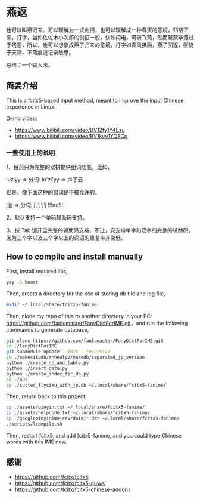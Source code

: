 # 燕返

也可以叫燕归来。可以理解为一式剑招，也可以理解成一种春天的意境，归结下来，打字，当如佐佐木小次郎的剑招一般，快如闪电，可斩飞燕，然而斩燕毕竟过于残忍，所以，也可以想象成燕子归来的意境，打字如春风拂面，燕子回返，回旋于天际，不落痕迹记录敏思。

总结：一个输入法。

## 简要介绍

This is a fcitx5-based input method, meant to improve the input Chinese experience in Linux.

Demo video: 

- <https://www.bilibili.com/video/BV12ty1Y4Esu> 
- <https://www.bilibili.com/video/BV1kvy1YQECp>

### 一些使用上的说明

1、目前只为完整的双拼提供组词功能，比如，

luziyy => 分词: lu'zi'yy => 卢子云

但是，像下面这种的组词是不被允许的，

jjjjj => 分词: j'j'j'j'j !!!no!!!

2、默认支持一个单码辅助码支持。

3、按 Tab 键开启完整的辅助码支持，不过，只支持单字和双字的完整的辅助码，因为三个字以及三个字以上的词语的重复率非常低。

## How to compile and install manually

First, install required libs,

```bash
yay -S boost
```

Then, create a directory for the use of storing db file and log file,

```bash
mkdir ~/.local/share/fcitx5-fanime
```

Then, clone my repo of this to another directory in your PC: <https://github.com/fanlumaster/FanyDictForIME.git>，and run the following commands to generate database,

```bash
git clone https://github.com/fanlumaster/FanyDictForIME.git
cd ./FanyDictForIME
git submodule update --init --recursive
cd ./makecikudb/xnheulpb/makedb/separated_jp_version
python ./create_db_and_table.py
python ./insert_data.py
python ./create_index_for_db.py
cd ./out
cp ./cutted_flyciku_with_jp.db ~/.local/share/fcitx5-fanime/
```

Then, return back to this project,

```bash
cp ./assets/pinyin.txt ~/.local/share/fcitx5-fanime/
cp ./assets/helpcode.txt ~/.local/share/fcitx5-fanime/
cp ./googlepinyinime-rev/data/*.dat ~/.local/share/fcitx5-fanime/
./scripts/lcompile.sh
```

Then, restart fcitx5, and add fcitx5-fanime, and you could type Chinese words with this IME now.

## 感谢

- <https://github.com/fcitx/fcitx5>
- <https://github.com/fcitx/fcitx5-quwei>
- <https://github.com/fcitx/fcitx5-chinese-addons>


